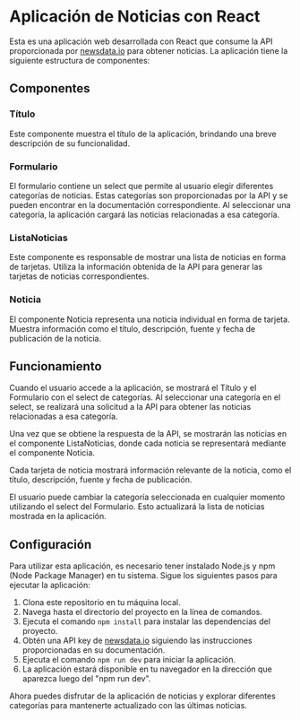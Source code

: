# Aplicación de Noticias con React

Esta es una aplicación web desarrollada con React que consume la API proporcionada por [newsdata.io](https://newsdata.io/docs) para obtener noticias. La aplicación tiene la siguiente estructura de componentes:

## Componentes

### Título
Este componente muestra el título de la aplicación, brindando una breve descripción de su funcionalidad.

### Formulario
El formulario contiene un select que permite al usuario elegir diferentes categorías de noticias. Estas categorías son proporcionadas por la API y se pueden encontrar en la documentación correspondiente. Al seleccionar una categoría, la aplicación cargará las noticias relacionadas a esa categoría.

### ListaNoticias
Este componente es responsable de mostrar una lista de noticias en forma de tarjetas. Utiliza la información obtenida de la API para generar las tarjetas de noticias correspondientes.

### Noticia
El componente Noticia representa una noticia individual en forma de tarjeta. Muestra información como el título, descripción, fuente y fecha de publicación de la noticia.

## Funcionamiento

Cuando el usuario accede a la aplicación, se mostrará el Título y el Formulario con el select de categorías. Al seleccionar una categoría en el select, se realizará una solicitud a la API para obtener las noticias relacionadas a esa categoría.

Una vez que se obtiene la respuesta de la API, se mostrarán las noticias en el componente ListaNoticias, donde cada noticia se representará mediante el componente Noticia.

Cada tarjeta de noticia mostrará información relevante de la noticia, como el título, descripción, fuente y fecha de publicación.

El usuario puede cambiar la categoría seleccionada en cualquier momento utilizando el select del Formulario. Esto actualizará la lista de noticias mostrada en la aplicación.

## Configuración

Para utilizar esta aplicación, es necesario tener instalado Node.js y npm (Node Package Manager) en tu sistema. Sigue los siguientes pasos para ejecutar la aplicación:

1. Clona este repositorio en tu máquina local.
2. Navega hasta el directorio del proyecto en la línea de comandos.
3. Ejecuta el comando `npm install` para instalar las dependencias del proyecto.
4. Obtén una API key de [newsdata.io](https://newsdata.io/docs) siguiendo las instrucciones proporcionadas en su documentación.
5. Ejecuta el comando `npm run dev` para iniciar la aplicación.
6. La aplicación estará disponible en tu navegador en la dirección que aparezca luego del "npm run dev".

Ahora puedes disfrutar de la aplicación de noticias y explorar diferentes categorías para mantenerte actualizado con las últimas noticias.
